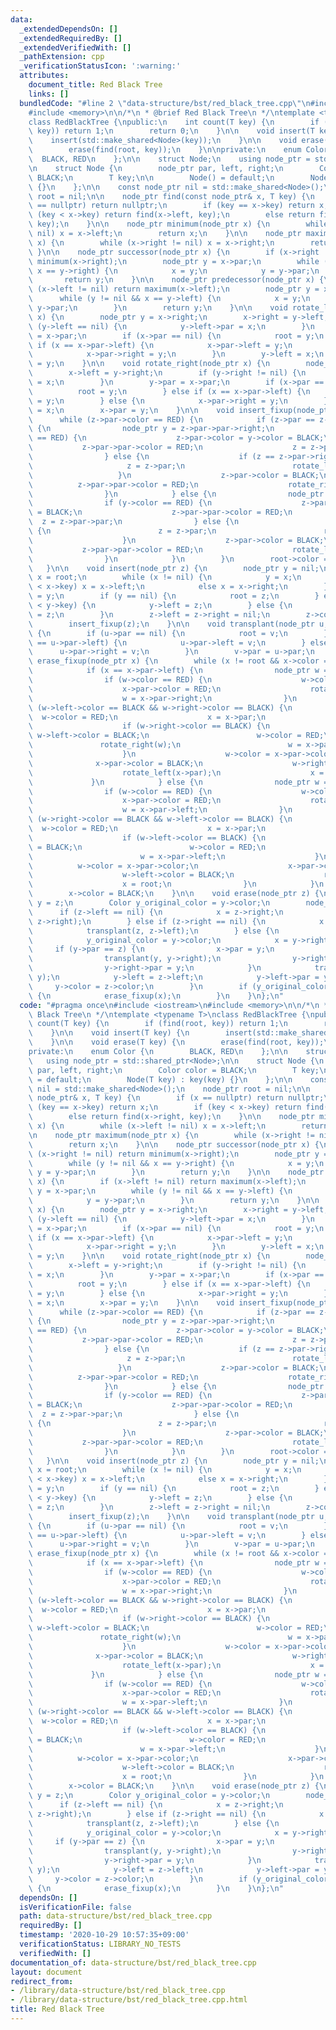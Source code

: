 ```yaml
---
data:
  _extendedDependsOn: []
  _extendedRequiredBy: []
  _extendedVerifiedWith: []
  _pathExtension: cpp
  _verificationStatusIcon: ':warning:'
  attributes:
    document_title: Red Black Tree
    links: []
  bundledCode: "#line 2 \"data-structure/bst/red_black_tree.cpp\"\n#include <iostream>\n\
    #include <memory>\n\n/*\n * @brief Red Black Tree\n */\ntemplate <typename T>\n\
    class RedBlackTree {\npublic:\n    int count(T key) {\n        if (find(root,\
    \ key)) return 1;\n        return 0;\n    }\n\n    void insert(T key) {\n    \
    \    insert(std::make_shared<Node>(key));\n    }\n\n    void erase(T key) {\n\
    \        erase(find(root, key));\n    }\n\nprivate:\n    enum Color {\n      \
    \  BLACK, RED\n    };\n\n    struct Node;\n    using node_ptr = std::shared_ptr<Node>;\n\
    \n    struct Node {\n        node_ptr par, left, right;\n        Color color =\
    \ BLACK;\n        T key;\n\n        Node() = default;\n        Node(T key) : key(key)\
    \ {}\n    };\n\n    const node_ptr nil = std::make_shared<Node>();\n    node_ptr\
    \ root = nil;\n\n    node_ptr find(const node_ptr& x, T key) {\n        if (x\
    \ == nullptr) return nullptr;\n        if (key == x->key) return x;\n        if\
    \ (key < x->key) return find(x->left, key);\n        else return find(x->right,\
    \ key);\n    }\n\n    node_ptr minimum(node_ptr x) {\n        while (x->left !=\
    \ nil) x = x->left;\n        return x;\n    }\n\n    node_ptr maximum(node_ptr\
    \ x) {\n        while (x->right != nil) x = x->right;\n        return x;\n   \
    \ }\n\n    node_ptr successor(node_ptr x) {\n        if (x->right != nil) return\
    \ minimum(x->right);\n        node_ptr y = x->par;\n        while (y != nil &&\
    \ x == y->right) {\n            x = y;\n            y = y->par;\n        }\n \
    \       return y;\n    }\n\n    node_ptr predecessor(node_ptr x) {\n        if\
    \ (x->left != nil) return maximum(x->left);\n        node_ptr y = x->par;\n  \
    \      while (y != nil && x == y->left) {\n            x = y;\n            y =\
    \ y->par;\n        }\n        return y;\n    }\n\n    void rotate_left(node_ptr\
    \ x) {\n        node_ptr y = x->right;\n        x->right = y->left;\n        if\
    \ (y->left == nil) {\n            y->left->par = x;\n        }\n        y->par\
    \ = x->par;\n        if (x->par == nil) {\n            root = y;\n        } else\
    \ if (x == x->par->left) {\n            x->par->left = y;\n        } else {\n\
    \            x->par->right = y;\n        }\n        y->left = x;\n        x->par\
    \ = y;\n    }\n\n    void rotate_right(node_ptr x) {\n        node_ptr y = x->left;\n\
    \        x->left = y->right;\n        if (y->right != nil) {\n            y->right->par\
    \ = x;\n        }\n        y->par = x->par;\n        if (x->par == nil) {\n  \
    \          root = y;\n        } else if (x == x->par->left) {\n            x->par->left\
    \ = y;\n        } else {\n            x->par->right = y;\n        }\n        y->right\
    \ = x;\n        x->par = y;\n    }\n\n    void insert_fixup(node_ptr z) {\n  \
    \      while (z->par->color == RED) {\n            if (z->par == z->par->par->left)\
    \ {\n                node_ptr y = z->par->par->right;\n                if (y->color\
    \ == RED) {\n                    z->par->color = y->color = BLACK;\n         \
    \           z->par->par->color = RED;\n                    z = z->par->par;\n\
    \                } else {\n                    if (z == z->par->right) {\n   \
    \                     z = z->par;\n                        rotate_left(z);\n \
    \                   }\n                    z->par->color = BLACK;\n          \
    \          z->par->par->color = RED;\n                    rotate_right(z->par->par);\n\
    \                }\n            } else {\n                node_ptr y = z->par->par->left;\n\
    \                if (y->color == RED) {\n                    z->par->color = y->color\
    \ = BLACK;\n                    z->par->par->color = RED;\n                  \
    \  z = z->par->par;\n                } else {\n                    if (z == z->par->left)\
    \ {\n                        z = z->par;\n                        rotate_right(z);\n\
    \                    }\n                    z->par->color = BLACK;\n         \
    \           z->par->par->color = RED;\n                    rotate_left(z->par->par);\n\
    \                }\n            }\n        }\n        root->color = BLACK;\n \
    \   }\n\n    void insert(node_ptr z) {\n        node_ptr y = nil;\n        node_ptr\
    \ x = root;\n        while (x != nil) {\n            y = x;\n            if (z->key\
    \ < x->key) x = x->left;\n            else x = x->right;\n        }\n        z->par\
    \ = y;\n        if (y == nil) {\n            root = z;\n        } else if (z->key\
    \ < y->key) {\n            y->left = z;\n        } else {\n            y->right\
    \ = z;\n        }\n        z->left = z->right = nil;\n        z->color = RED;\n\
    \        insert_fixup(z);\n    }\n\n    void transplant(node_ptr u, node_ptr v)\
    \ {\n        if (u->par == nil) {\n            root = v;\n        } else if (u\
    \ == u->par->left) {\n            u->par->left = v;\n        } else {\n      \
    \      u->par->right = v;\n        }\n        v->par = u->par;\n    }\n\n    void\
    \ erase_fixup(node_ptr x) {\n        while (x != root && x->color == BLACK) {\n\
    \            if (x == x->par->left) {\n                node_ptr w = x->par->right;\n\
    \                if (w->color == RED) {\n                    w->color = BLACK;\n\
    \                    x->par->color = RED;\n                    rotate_left(x->par);\n\
    \                    w = x->par->right;\n                }\n                if\
    \ (w->left->color == BLACK && w->right->color == BLACK) {\n                  \
    \  w->color = RED;\n                    x = x->par;\n                } else {\n\
    \                    if (w->right->color == BLACK) {\n                       \
    \ w->left->color = BLACK;\n                        w->color = RED;\n         \
    \               rotate_right(w);\n                        w = x->par->right;\n\
    \                    }\n                    w->color = x->par->color;\n      \
    \              x->par->color = BLACK;\n                    w->right->color = BLACK;\n\
    \                    rotate_left(x->par);\n                    x = root;\n   \
    \             }\n            } else {\n                node_ptr w = x->par->left;\n\
    \                if (w->color == RED) {\n                    w->color = BLACK;\n\
    \                    x->par->color = RED;\n                    rotate_right(x->par);\n\
    \                    w = x->par->left;\n                }\n                if\
    \ (w->right->color == BLACK && w->left->color == BLACK) {\n                  \
    \  w->color = RED;\n                    x = x->par;\n                } else {\n\
    \                    if (w->left->color == BLACK) {\n                        w->right->color\
    \ = BLACK;\n                        w->color = RED;\n                        rotate_left(w);\n\
    \                        w = x->par->left;\n                    }\n          \
    \          w->color = x->par->color;\n                    x->par->color = BLACK;\n\
    \                    w->left->color = BLACK;\n                    rotate_right(x->par);\n\
    \                    x = root;\n                }\n            }\n        }\n\
    \        x->color = BLACK;\n    }\n\n    void erase(node_ptr z) {\n        node_ptr\
    \ y = z;\n        Color y_original_color = y->color;\n        node_ptr x;\n  \
    \      if (z->left == nil) {\n            x = z->right;\n            transplant(z,\
    \ z->right);\n        } else if (z->right == nil) {\n            x = z->left;\n\
    \            transplant(z, z->left);\n        } else {\n            y = minimum(z->right);\n\
    \            y_original_color = y->color;\n            x = y->right;\n       \
    \     if (y->par == z) {\n                x->par = y;\n            } else {\n\
    \                transplant(y, y->right);\n                y->right = z->right;\n\
    \                y->right->par = y;\n            }\n            transplant(z,\
    \ y);\n            y->left = z->left;\n            y->left->par = y;\n       \
    \     y->color = z->color;\n        }\n        if (y_original_color == BLACK)\
    \ {\n            erase_fixup(x);\n        }\n    }\n};\n"
  code: "#pragma once\n#include <iostream>\n#include <memory>\n\n/*\n * @brief Red\
    \ Black Tree\n */\ntemplate <typename T>\nclass RedBlackTree {\npublic:\n    int\
    \ count(T key) {\n        if (find(root, key)) return 1;\n        return 0;\n\
    \    }\n\n    void insert(T key) {\n        insert(std::make_shared<Node>(key));\n\
    \    }\n\n    void erase(T key) {\n        erase(find(root, key));\n    }\n\n\
    private:\n    enum Color {\n        BLACK, RED\n    };\n\n    struct Node;\n \
    \   using node_ptr = std::shared_ptr<Node>;\n\n    struct Node {\n        node_ptr\
    \ par, left, right;\n        Color color = BLACK;\n        T key;\n\n        Node()\
    \ = default;\n        Node(T key) : key(key) {}\n    };\n\n    const node_ptr\
    \ nil = std::make_shared<Node>();\n    node_ptr root = nil;\n\n    node_ptr find(const\
    \ node_ptr& x, T key) {\n        if (x == nullptr) return nullptr;\n        if\
    \ (key == x->key) return x;\n        if (key < x->key) return find(x->left, key);\n\
    \        else return find(x->right, key);\n    }\n\n    node_ptr minimum(node_ptr\
    \ x) {\n        while (x->left != nil) x = x->left;\n        return x;\n    }\n\
    \n    node_ptr maximum(node_ptr x) {\n        while (x->right != nil) x = x->right;\n\
    \        return x;\n    }\n\n    node_ptr successor(node_ptr x) {\n        if\
    \ (x->right != nil) return minimum(x->right);\n        node_ptr y = x->par;\n\
    \        while (y != nil && x == y->right) {\n            x = y;\n           \
    \ y = y->par;\n        }\n        return y;\n    }\n\n    node_ptr predecessor(node_ptr\
    \ x) {\n        if (x->left != nil) return maximum(x->left);\n        node_ptr\
    \ y = x->par;\n        while (y != nil && x == y->left) {\n            x = y;\n\
    \            y = y->par;\n        }\n        return y;\n    }\n\n    void rotate_left(node_ptr\
    \ x) {\n        node_ptr y = x->right;\n        x->right = y->left;\n        if\
    \ (y->left == nil) {\n            y->left->par = x;\n        }\n        y->par\
    \ = x->par;\n        if (x->par == nil) {\n            root = y;\n        } else\
    \ if (x == x->par->left) {\n            x->par->left = y;\n        } else {\n\
    \            x->par->right = y;\n        }\n        y->left = x;\n        x->par\
    \ = y;\n    }\n\n    void rotate_right(node_ptr x) {\n        node_ptr y = x->left;\n\
    \        x->left = y->right;\n        if (y->right != nil) {\n            y->right->par\
    \ = x;\n        }\n        y->par = x->par;\n        if (x->par == nil) {\n  \
    \          root = y;\n        } else if (x == x->par->left) {\n            x->par->left\
    \ = y;\n        } else {\n            x->par->right = y;\n        }\n        y->right\
    \ = x;\n        x->par = y;\n    }\n\n    void insert_fixup(node_ptr z) {\n  \
    \      while (z->par->color == RED) {\n            if (z->par == z->par->par->left)\
    \ {\n                node_ptr y = z->par->par->right;\n                if (y->color\
    \ == RED) {\n                    z->par->color = y->color = BLACK;\n         \
    \           z->par->par->color = RED;\n                    z = z->par->par;\n\
    \                } else {\n                    if (z == z->par->right) {\n   \
    \                     z = z->par;\n                        rotate_left(z);\n \
    \                   }\n                    z->par->color = BLACK;\n          \
    \          z->par->par->color = RED;\n                    rotate_right(z->par->par);\n\
    \                }\n            } else {\n                node_ptr y = z->par->par->left;\n\
    \                if (y->color == RED) {\n                    z->par->color = y->color\
    \ = BLACK;\n                    z->par->par->color = RED;\n                  \
    \  z = z->par->par;\n                } else {\n                    if (z == z->par->left)\
    \ {\n                        z = z->par;\n                        rotate_right(z);\n\
    \                    }\n                    z->par->color = BLACK;\n         \
    \           z->par->par->color = RED;\n                    rotate_left(z->par->par);\n\
    \                }\n            }\n        }\n        root->color = BLACK;\n \
    \   }\n\n    void insert(node_ptr z) {\n        node_ptr y = nil;\n        node_ptr\
    \ x = root;\n        while (x != nil) {\n            y = x;\n            if (z->key\
    \ < x->key) x = x->left;\n            else x = x->right;\n        }\n        z->par\
    \ = y;\n        if (y == nil) {\n            root = z;\n        } else if (z->key\
    \ < y->key) {\n            y->left = z;\n        } else {\n            y->right\
    \ = z;\n        }\n        z->left = z->right = nil;\n        z->color = RED;\n\
    \        insert_fixup(z);\n    }\n\n    void transplant(node_ptr u, node_ptr v)\
    \ {\n        if (u->par == nil) {\n            root = v;\n        } else if (u\
    \ == u->par->left) {\n            u->par->left = v;\n        } else {\n      \
    \      u->par->right = v;\n        }\n        v->par = u->par;\n    }\n\n    void\
    \ erase_fixup(node_ptr x) {\n        while (x != root && x->color == BLACK) {\n\
    \            if (x == x->par->left) {\n                node_ptr w = x->par->right;\n\
    \                if (w->color == RED) {\n                    w->color = BLACK;\n\
    \                    x->par->color = RED;\n                    rotate_left(x->par);\n\
    \                    w = x->par->right;\n                }\n                if\
    \ (w->left->color == BLACK && w->right->color == BLACK) {\n                  \
    \  w->color = RED;\n                    x = x->par;\n                } else {\n\
    \                    if (w->right->color == BLACK) {\n                       \
    \ w->left->color = BLACK;\n                        w->color = RED;\n         \
    \               rotate_right(w);\n                        w = x->par->right;\n\
    \                    }\n                    w->color = x->par->color;\n      \
    \              x->par->color = BLACK;\n                    w->right->color = BLACK;\n\
    \                    rotate_left(x->par);\n                    x = root;\n   \
    \             }\n            } else {\n                node_ptr w = x->par->left;\n\
    \                if (w->color == RED) {\n                    w->color = BLACK;\n\
    \                    x->par->color = RED;\n                    rotate_right(x->par);\n\
    \                    w = x->par->left;\n                }\n                if\
    \ (w->right->color == BLACK && w->left->color == BLACK) {\n                  \
    \  w->color = RED;\n                    x = x->par;\n                } else {\n\
    \                    if (w->left->color == BLACK) {\n                        w->right->color\
    \ = BLACK;\n                        w->color = RED;\n                        rotate_left(w);\n\
    \                        w = x->par->left;\n                    }\n          \
    \          w->color = x->par->color;\n                    x->par->color = BLACK;\n\
    \                    w->left->color = BLACK;\n                    rotate_right(x->par);\n\
    \                    x = root;\n                }\n            }\n        }\n\
    \        x->color = BLACK;\n    }\n\n    void erase(node_ptr z) {\n        node_ptr\
    \ y = z;\n        Color y_original_color = y->color;\n        node_ptr x;\n  \
    \      if (z->left == nil) {\n            x = z->right;\n            transplant(z,\
    \ z->right);\n        } else if (z->right == nil) {\n            x = z->left;\n\
    \            transplant(z, z->left);\n        } else {\n            y = minimum(z->right);\n\
    \            y_original_color = y->color;\n            x = y->right;\n       \
    \     if (y->par == z) {\n                x->par = y;\n            } else {\n\
    \                transplant(y, y->right);\n                y->right = z->right;\n\
    \                y->right->par = y;\n            }\n            transplant(z,\
    \ y);\n            y->left = z->left;\n            y->left->par = y;\n       \
    \     y->color = z->color;\n        }\n        if (y_original_color == BLACK)\
    \ {\n            erase_fixup(x);\n        }\n    }\n};\n"
  dependsOn: []
  isVerificationFile: false
  path: data-structure/bst/red_black_tree.cpp
  requiredBy: []
  timestamp: '2020-10-29 10:57:35+09:00'
  verificationStatus: LIBRARY_NO_TESTS
  verifiedWith: []
documentation_of: data-structure/bst/red_black_tree.cpp
layout: document
redirect_from:
- /library/data-structure/bst/red_black_tree.cpp
- /library/data-structure/bst/red_black_tree.cpp.html
title: Red Black Tree
---
```

